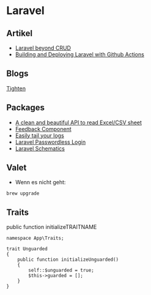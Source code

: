 # Laravel

## Artikel

- [Laravel beyond CRUD](https://stitcher.io/blog/laravel-beyond-crud)
- [Building and Deploying Laravel with Github Actions](https://driesvints.com/blog/building-and-deploying-laravel-with-github-actions/)

## Blogs

[Tighten](https://tighten.co/blog/)

## Packages

- [A clean and beautiful API to read Excel/CSV sheet](https://github.com/mahmudkuet11/sheet)
- [Feedback Component](https://github.com/mydnic/laravel-feedback-component)
- [Easily tail your logs](https://github.com/spatie/laravel-tail)
- [Laravel Passwordless Login](https://github.com/grosv/laravel-passwordless-login)
- [Laravel Schematics](https://github.com/mtolhuys/laravel-schematics)

## Valet

- Wenn es nicht geht: 
```
brew upgrade
```

## Traits

public function initializeTRAITNAME

```
namespace App\Traits;

trait Unguarded
{
    public function initializeUnguarded()
    {
        self::$unguarded = true;
        $this->guarded = [];
    }
}
```
